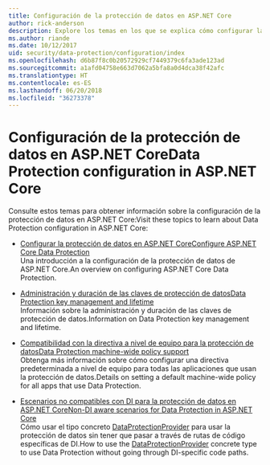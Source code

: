 ```yaml
---
title: Configuración de la protección de datos en ASP.NET Core
author: rick-anderson
description: Explore los temas en los que se explica cómo configurar la protección de datos en ASP.NET Core.
ms.author: riande
ms.date: 10/12/2017
uid: security/data-protection/configuration/index
ms.openlocfilehash: d6b87f8c0b20572929cf7449379c6fa3ade123ad
ms.sourcegitcommit: a1afd04758e663d7062a5bfa8a0d4dca38f42afc
ms.translationtype: HT
ms.contentlocale: es-ES
ms.lasthandoff: 06/20/2018
ms.locfileid: "36273378"
---
```

# <a name="data-protection-configuration-in-aspnet-core"></a><span data-ttu-id="8d0bc-103">Configuración de la protección de datos en ASP.NET Core</span><span class="sxs-lookup"><span data-stu-id="8d0bc-103">Data Protection configuration in ASP.NET Core</span></span>

<span data-ttu-id="8d0bc-104">Consulte estos temas para obtener información sobre la configuración de la protección de datos en ASP.NET Core:</span><span class="sxs-lookup"><span data-stu-id="8d0bc-104">Visit these topics to learn about Data Protection configuration in ASP.NET Core:</span></span>

* [<span data-ttu-id="8d0bc-105">Configurar la protección de datos en ASP.NET Core</span><span class="sxs-lookup"><span data-stu-id="8d0bc-105">Configure ASP.NET Core Data Protection</span></span>](xref:security/data-protection/configuration/overview)  
  <span data-ttu-id="8d0bc-106">Una introducción a la configuración de la protección de datos de ASP.NET Core.</span><span class="sxs-lookup"><span data-stu-id="8d0bc-106">An overview on configuring ASP.NET Core Data Protection.</span></span>

* [<span data-ttu-id="8d0bc-107">Administración y duración de las claves de protección de datos</span><span class="sxs-lookup"><span data-stu-id="8d0bc-107">Data Protection key management and lifetime</span></span>](xref:security/data-protection/configuration/default-settings)  
  <span data-ttu-id="8d0bc-108">Información sobre la administración y duración de las claves de protección de datos.</span><span class="sxs-lookup"><span data-stu-id="8d0bc-108">Information on Data Protection key management and lifetime.</span></span>

* [<span data-ttu-id="8d0bc-109">Compatibilidad con la directiva a nivel de equipo para la protección de datos</span><span class="sxs-lookup"><span data-stu-id="8d0bc-109">Data Protection machine-wide policy support</span></span>](xref:security/data-protection/configuration/machine-wide-policy)  
  <span data-ttu-id="8d0bc-110">Obtenga más información sobre cómo configurar una directiva predeterminada a nivel de equipo para todas las aplicaciones que usan la protección de datos.</span><span class="sxs-lookup"><span data-stu-id="8d0bc-110">Details on setting a default machine-wide policy for all apps that use Data Protection.</span></span>

* [<span data-ttu-id="8d0bc-111">Escenarios no compatibles con DI para la protección de datos en ASP.NET Core</span><span class="sxs-lookup"><span data-stu-id="8d0bc-111">Non-DI aware scenarios for Data Protection in ASP.NET Core</span></span>](xref:security/data-protection/configuration/non-di-scenarios)  
  <span data-ttu-id="8d0bc-112">Cómo usar el tipo concreto [DataProtectionProvider](/dotnet/api/Microsoft.AspNetCore.DataProtection.DataProtectionProvider) para usar la protección de datos sin tener que pasar a través de rutas de código específicas de DI.</span><span class="sxs-lookup"><span data-stu-id="8d0bc-112">How to use the [DataProtectionProvider](/dotnet/api/Microsoft.AspNetCore.DataProtection.DataProtectionProvider) concrete type to use Data Protection without going through DI-specific code paths.</span></span>
